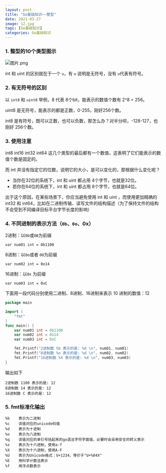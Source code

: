 ```yaml
---
layout: post
title: "Go基础知识——整型"
date: 2021-03-27
image: 12.jpg
tags: [Go基础知识]
categories: Go基础知识
---
```


### 1. 整型的10个类型图示 

![图片.png](https://icenterapi.zte.com.cn/group2/M01/6B/59/Ch4UfWBcABiACCCeAABVG7b19lA284.png)

int 和 uint 的区别就在于一个 `u`，有 `u` 说明是无符号，没有 `u`代表有符号。



### 2. 有无符号的区别 

以 `int8` 和 `uint8` 举例，8 代表 8个bit，能表示的数值个数有 2^8 = 256。

uint8 是无符号，能表示的都是正数，0-255，刚好256个数。

int8 是有符号，既可以正数，也可以负数，那怎么办？对半分呗，-128-127，也刚好 256个数。



### 3. 使用注意

int8 int16 int32 int64 这几个类型的最后都有一个数值，这表明了它们能表示的数值个数是固定的。

而 int 并没有指定它的位数，说明它的大小，是可以变化的，那根据什么变化呢？

- 当你在32位的系统下，int 和 uint 都占用 4个字节，也就是32位。
- 若你在64位的系统下，int 和 uint 都占用 8个字节，也就是64位。

出于这个原因，在某些场景下，你应当避免使用 int 和 uint ，而使用更加精确的 int32 和 int64，比如在二进制传输、读写文件的结构描述（为了保持文件的结构不会受到不同编译目标平台字节长度的影响）



### 4. 不同进制的表示方法（`0b`、`0o`、0x） 

2进制：以`0b`或`0B`为前缀

```
var num01 int = 0b1100
```

8进制：以`0o`或者 `0O`为前缀

```
var num02 int = 0o14
```

16进制：以`0x` 为前缀

```
var num03 int = 0xC
```

下面用一段代码分别使用二进制、8进制、16进制来表示 10 进制的数值：12



```go
package main

import (
    "fmt"
)
func main() {
    var num01 int = 0b1100
    var num02 int = 0o14
    var num03 int = 0xC

    fmt.Printf("2进制数 %b 表示的是: %d \n", num01, num01)
    fmt.Printf("8进制数 %o 表示的是: %d \n", num02, num02)
    fmt.Printf("16进制数 %X 表示的是: %d \n", num03, num03)
}
```

输出如下

```
2进制数 1100 表示的是: 12
8进制数 14 表示的是: 12
16进制数 C 表示的是: 12
```



### 5. fmt标准化输出

```
%b    表示为二进制
%c    该值对应的unicode码值
%d    表示为十进制
%o    表示为八进制
%q    该值对应的单引号括起来的go语法字符字面值，必要时会采用安全的转义表示
%x    表示为十六进制，使用a-f
%X    表示为十六进制，使用A-F
%U    表示为Unicode格式：U+1234，等价于"U+%04X"
%E    用科学计数法表示
%f    用浮点数表示
```

